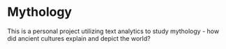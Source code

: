 # Mythology

This is a personal project utilizing text analytics to study mythology - how did ancient cultures explain and depict the world?
